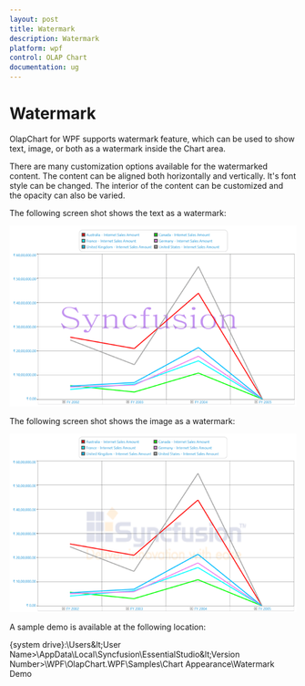 ```yaml
---
layout: post
title: Watermark
description: Watermark
platform: wpf
control: OLAP Chart
documentation: ug
---
```


# Watermark

OlapChart for WPF supports watermark feature, which can be used to show text, image, or both as a watermark inside the Chart area.

There are many customization options available for the watermarked content. The content can be aligned both horizontally and vertically. It's font style can be changed. The interior of the content can be customized and the opacity can also be varied.

The following screen shot shows the text as a watermark:

![](Watermark_images/Watermark_img1.png)

The following screen shot shows the image as a watermark:

![](Watermark_images/Watermark_img2.png)

A sample demo is available at the following location:

{system drive}:\Users\&lt;User Name&gt;\AppData\Local\Syncfusion\EssentialStudio\&lt;Version Number&gt;\WPF\OlapChart.WPF\Samples\Chart Appearance\Watermark Demo

